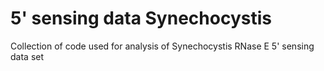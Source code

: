 # 5' sensing data Synechocystis
Collection of code used for analysis of Synechocystis RNase E 5' sensing data set
